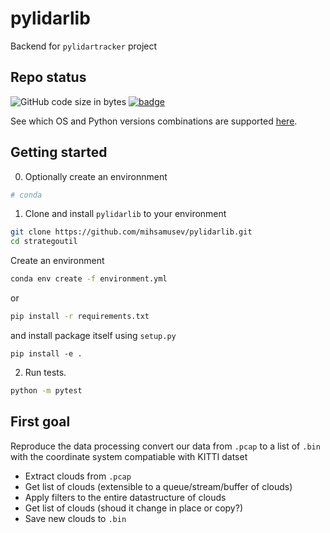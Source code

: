 # pylidarlib
Backend for `pylidartracker` project

## Repo status
![GitHub code size in bytes](https://img.shields.io/github/languages/code-size/mihsamusev/pylidarlib)
[![badge](https://github.com/mihsamusev/pylidarlib/workflows/build/badge.svg)](https://github.com/mihsamusev/pylidarlib/actions)

See which OS and Python versions combinations are supported [here](https://github.com/mihsamusev/pylidarlib/actions).

## Getting started
0) Optionally create an environnment
```sh
# conda

```


1) Clone and install `pylidarlib` to your environment

```sh
git clone https://github.com/mihsamusev/pylidarlib.git
cd strategoutil
```

Create an environment
```sh
conda env create -f environment.yml
```
 or 
```sh
pip install -r requirements.txt
```
 and install package itself using `setup.py`
```
pip install -e .
```

2) Run tests.
```sh
python -m pytest
```

## First goal
Reproduce the data processing convert our data from `.pcap` to a list 
of `.bin` with the coordinate system compatiable with KITTI datset

- Extract clouds from `.pcap`
- Get list of clouds (extensible to a queue/stream/buffer of clouds)
- Apply filters to the entire datastructure of clouds
- Get list of clouds (shoud it change in place or copy?)
- Save new clouds to `.bin`

